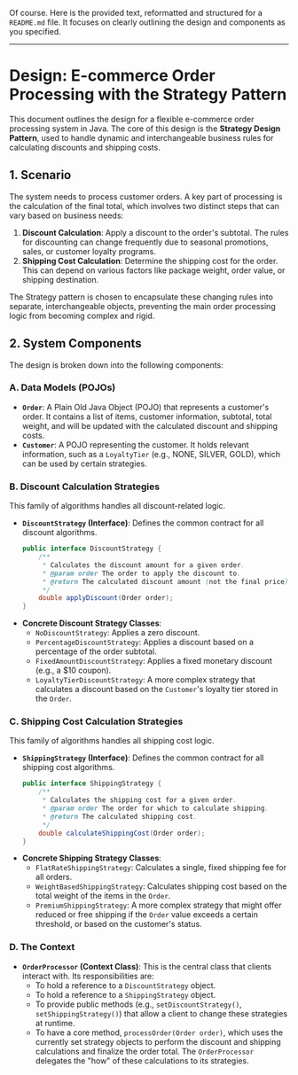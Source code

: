 Of course. Here is the provided text, reformatted and structured for a `README.md` file. It focuses on clearly outlining the design and components as you specified.

---

# Design: E-commerce Order Processing with the Strategy Pattern

This document outlines the design for a flexible e-commerce order processing system in Java. The core of this design is the **Strategy Design Pattern**, used to handle dynamic and interchangeable business rules for calculating discounts and shipping costs.

## 1. Scenario

The system needs to process customer orders. A key part of processing is the calculation of the final total, which involves two distinct steps that can vary based on business needs:

1.  **Discount Calculation**: Apply a discount to the order's subtotal. The rules for discounting can change frequently due to seasonal promotions, sales, or customer loyalty programs.
2.  **Shipping Cost Calculation**: Determine the shipping cost for the order. This can depend on various factors like package weight, order value, or shipping destination.

The Strategy pattern is chosen to encapsulate these changing rules into separate, interchangeable objects, preventing the main order processing logic from becoming complex and rigid.

## 2. System Components

The design is broken down into the following components:

### A. Data Models (POJOs)

-   **`Order`**: A Plain Old Java Object (POJO) that represents a customer's order. It contains a list of items, customer information, subtotal, total weight, and will be updated with the calculated discount and shipping costs.
-   **`Customer`**: A POJO representing the customer. It holds relevant information, such as a `LoyaltyTier` (e.g., NONE, SILVER, GOLD), which can be used by certain strategies.

### B. Discount Calculation Strategies

This family of algorithms handles all discount-related logic.

-   **`DiscountStrategy` (Interface)**: Defines the common contract for all discount algorithms.
    ```java
    public interface DiscountStrategy {
        /**
         * Calculates the discount amount for a given order.
         * @param order The order to apply the discount to.
         * @return The calculated discount amount (not the final price).
         */
        double applyDiscount(Order order);
    }
    ```
-   **Concrete Discount Strategy Classes**:
    -   `NoDiscountStrategy`: Applies a zero discount.
    -   `PercentageDiscountStrategy`: Applies a discount based on a percentage of the order subtotal.
    -   `FixedAmountDiscountStrategy`: Applies a fixed monetary discount (e.g., a $10 coupon).
    -   `LoyaltyTierDiscountStrategy`: A more complex strategy that calculates a discount based on the `Customer`'s loyalty tier stored in the `Order`.

### C. Shipping Cost Calculation Strategies

This family of algorithms handles all shipping cost logic.

-   **`ShippingStrategy` (Interface)**: Defines the common contract for all shipping cost algorithms.
    ```java
    public interface ShippingStrategy {
        /**
         * Calculates the shipping cost for a given order.
         * @param order The order for which to calculate shipping.
         * @return The calculated shipping cost.
         */
        double calculateShippingCost(Order order);
    }
    ```
-   **Concrete Shipping Strategy Classes**:
    -   `FlatRateShippingStrategy`: Calculates a single, fixed shipping fee for all orders.
    -   `WeightBasedShippingStrategy`: Calculates shipping cost based on the total weight of the items in the `Order`.
    -   `PremiumShippingStrategy`: A more complex strategy that might offer reduced or free shipping if the `Order` value exceeds a certain threshold, or based on the customer's status.

### D. The Context

-   **`OrderProcessor` (Context Class)**: This is the central class that clients interact with. Its responsibilities are:
    -   To hold a reference to a `DiscountStrategy` object.
    -   To hold a reference to a `ShippingStrategy` object.
    -   To provide public methods (e.g., `setDiscountStrategy()`, `setShippingStrategy()`) that allow a client to change these strategies at runtime.
    -   To have a core method, `processOrder(Order order)`, which uses the currently set strategy objects to perform the discount and shipping calculations and finalize the order total. The `OrderProcessor` delegates the "how" of these calculations to its strategies.